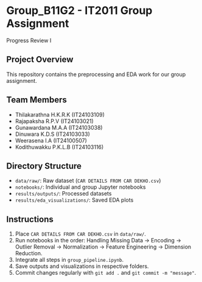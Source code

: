 # Group_B11G2 - IT2011 Group Assignment 

Progress Review I

## Project Overview
This repository contains the preprocessing and EDA work for our group assignment.

## Team Members
- Thilakarathna H.K.R.K (IT24103109) 
- Rajapaksha R.P.V (IT24103021) 
- Gunawardana M.A.A (IT24103038) 
- Dinuwara K.D.S (IT24103033) 
- Weerasena I.A (IT24100507) 
- Kodithuwakku P.K.L.B (IT24103116)

## Directory Structure
- `data/raw/`: Raw dataset (`CAR DETAILS FROM CAR DEKHO.csv`)
- `notebooks/`: Individual and group Jupyter notebooks
- `results/outputs/`: Processed datasets
- `results/eda_visualizations/`: Saved EDA plots

## Instructions
1. Place `CAR DETAILS FROM CAR DEKHO.csv` in `data/raw/`.
2. Run notebooks in the order: Handling Missing Data → Encoding → Outlier Removal → Normalization → Feature Engineering → Dimension Reduction.
3. Integrate all steps in `group_pipeline.ipynb`.
4. Save outputs and visualizations in respective folders.
5. Commit changes regularly with `git add .` and `git commit -m "message"`.

